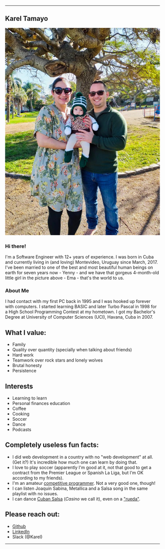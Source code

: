***
## Karel Tamayo
![](https://github.com/ktamayop/static/blob/master/karel-family.jpeg?raw=true)

### Hi there!
I'm a Software Engineer with 12+ years of experience. I was born in Cuba and currently living in (and loving) Montevideo, Uruguay since March, 2017. I've been married to one of the best and most beautiful human beings on earth for seven years now - Yenny - and we have that gorgeus 4-month-old little girl in the picture above - Ema - that's the world to us. 

### About Me
I had contact with my first PC back in 1995 and I was hooked up forever with computers. I started learning BASIC and later Turbo Pascal in 1998 for a High School Programming Contest at my hometown. I got my Bachelor's Degree at University of Computer Sciences (UCI), Havana, Cuba in 2007.

## What I value:
* Family
* Quality over quantity (specially when talking about friends)
* Hard work
* Teamwork over rock stars and lonely wolves
* Brutal honesty
* Persistence

## Interests
* Learning to learn
* Personal finances education
* Coffee
* Cooking
* Soccer
* Dance
* Podcasts

## Completely useless fun facts:
* I did web development in a country with no "web development" at all. (Get it?) It's incredible how much one can learn by doing that.
* I love to play soccer (apparently I'm good at it, not that good to get a contract from the Premier League or Spanish La Liga, but I'm OK according to my friends). 
* I'm an amateur [competitive programmer](https://www.hackerearth.com/@karel4). Not a very good one, though!
* I can listen Joaquín Sabina, Metallica and a Salsa song in the same playlist with no issues.
* I can dance [Cuban Salsa](https://www.youtube.com/watch?v=BOVFKXMSMqA) (_Casino_ we call it), even on a ["rueda"](https://youtu.be/b4jaXaC1P04).

## Please reach out:
* [Github](https://github.com/ktamayop)
* [LinkedIn](https://www.linkedin.com/in/kareltamayo/)
* Slack (@Karel)

***